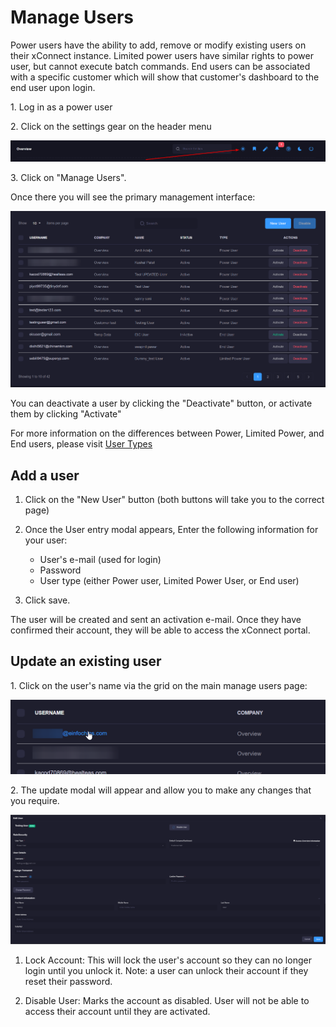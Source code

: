 # Manage Users
Power users have the ability to add, remove or modify existing users on their xConnect instance. 
Limited power users have similar rights to power user, but cannot execute batch commands.
End users can be associated with a specific customer which will show that customer's dashboard to the end user upon login.


1\. Log in as a power user

2\. Click on the settings gear on the header menu 

![Side Navigation](images/menu_settings.png "Account Overview")

3\. Click on "Manage Users".

Once there you will see the primary management interface:

![Side Navigation](images/manage_users.png "Account Overview")

You can deactivate a user by clicking the "Deactivate" button, or activate them by clicking "Activate" 

For more information on the differences between Power, Limited Power, and End users, please visit [User Types](https://senecaxconnect.github.io/xconnect_docs/Usage_Roles/)

## Add a user
1. Click on the "New User" button (both buttons will take you to the correct page)
2. Once the User entry modal appears, Enter the following information for your user:
      - User's e-mail (used for login)
      - Password
      - User type (either Power user, Limited Power User, or End user)
  
3. Click save. 

The user will be created and sent an activation e-mail. Once they have confirmed their account, they will be able to access the xConnect portal.

## Update an existing user
1\. Click on the user's name via the grid on the main manage users page:

![Side Navigation](images/manage_users_update.png "Manage user update")

2\. The update modal will appear and allow you to make any changes that you require. 

![Side Navigation](images/edit_users.png "Manage user update")

1. Lock Account: This will lock the user's account so they can no longer login until you unlock it. Note: a user can unlock their account if they reset their password.

2. Disable User: Marks the account as disabled. User will not be able to access their account until they are activated. 

